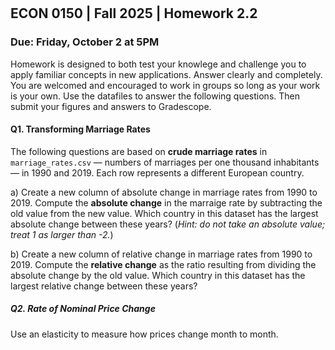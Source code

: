 

<div style="margin-top: -70px;"></div>

## ECON 0150 | Fall 2025 | Homework 2.2

### Due: Friday, October 2 at 5PM

Homework is designed to both test your knowlege and challenge you to apply familiar concepts in new applications. Answer clearly and completely. You are welcomed and encouraged to work in groups so long as your work is your own. Use the datafiles to answer the following questions. Then submit your figures and answers to Gradescope.

#### Q1. Transforming Marriage Rates

The following questions are based on **crude marriage rates** in `marriage_rates.csv` — numbers of marriages per one thousand inhabitants — in 1990 and 2019. Each row represents a different European country.

a) Create a new column of absolute change in marriage rates from 1990 to 2019. Compute the **absolute change** in the marraige rate by subtracting the old value from the new value. Which country in this dataset has the largest absolute change between these years? (*Hint: do not take an absolute value; treat 1 as larger than -2.*)



b) Create a new column of relative change in marriage rates from 1990 to 2019. Compute the **relative change** as the ratio resulting from dividing the absolute change by the old value. Which country in this dataset has the largest relative change between these years? 



##### Q2. Rate of Nominal Price Change

Use an elasticity to measure how prices change month to month.

